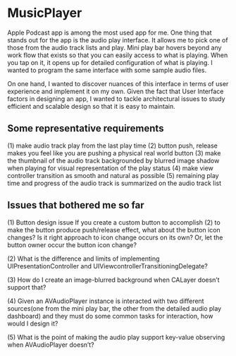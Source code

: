 # MusicPlayer

Apple Podcast app is among the most used app for me.
One thing that stands out for the app is the audio play interface.
It allows me to pick one of those from the audio track lists and play.
Mini play bar hovers beyond any work flow that exists so that you can easily access to what is playing.
When you tap on it, it opens up for detailed configuration of what is playing.
I wanted to program the same interface with some sample audio files.

On one hand, I wanted to discover nuances of this interface in terms of user experience and implement it on my own.
Given the fact that User Interface factors in designing an app, I wanted to tackle architectural issues to study efficient and scalable design so that it is easy to maintain.

## Some representative requirements
(1) make audio track play from the last play time
(2) button push, release makes you feel like you are pushing a physical real world button
(3) make the thumbnail of the audio track backgrounded by blurred image shadow when playing for visual representation of the play status
(4) make view controller transition as smooth and natural as possible
(5) remaining play time and progress of the audio track is summarized on the audio track list 

## Issues that bothered me so far
(1) Button design issue
If you create a custom button to accomplish (2) to make the button produce push/release effect, what about the button icon changes?
Is it right approach to icon change occurs on its own? Or, let the button owner occur the button icon change?

(2) What is the difference and limits of implementing UIPresentationController and UIViewcontrollerTransitioningDelegate?

(3) How do I create an image-blurred background when CALayer doesn’t support that?

(4) Given an AVAudioPlayer instance is interacted with two different sources(one from the mini play bar, the other from the detailed audio play dashboard) and they must do some common tasks for interaction, how would I design it?

(5) What is the point of making the audio play support key-value observing when AVAudioPlayer doesn’t?
